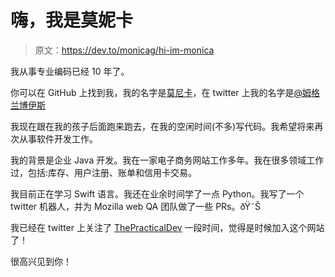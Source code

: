 # 嗨，我是莫妮卡

> 原文：<https://dev.to/monicag/hi-im-monica>

我从事专业编码已经 10 年了。

你可以在 GitHub 上找到我，我的名字是[莫尼卡](https://github.com/MonicaG)，在 twitter 上我的名字是[@姆格兰博伊斯](https://twitter.com/mgranbois)

我现在跟在我的孩子后面跑来跑去，在我的空闲时间(不多)写代码。我希望将来再次从事软件开发工作。

我的背景是企业 Java 开发。我在一家电子商务网站工作多年。我在很多领域工作过，包括:库存、用户注册、账单和信用卡交易。

我目前正在学习 Swift 语言。我还在业余时间学了一点 Python。我写了一个 twitter 机器人，并为 Mozilla web QA 团队做了一些 PRs。ðŸ˜Š

我已经在 twitter 上关注了 [ThePracticalDev](https://twitter.com/thepracticaldev) 一段时间，觉得是时候加入这个网站了！

很高兴见到你！